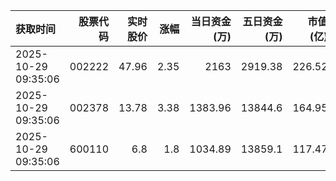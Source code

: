 | 获取时间                |   股票代码 |   实时股价 |   涨幅 |   当日资金(万) |   五日资金(万) |   市值(亿) |   流通市值(亿) |   换手率 |
|:--------------------|-------:|-------:|-----:|----------:|----------:|--------:|----------:|------:|
| 2025-10-29 09:35:06 | 002222 |  47.96 | 2.35 |   2163    |   2919.38 |  226.52 |    225.51 |  0.86 |
| 2025-10-29 09:35:06 | 002378 |  13.78 | 3.38 |   1383.96 |  13844.6  |  164.95 |    164.09 |  1.35 |
| 2025-10-29 09:35:06 | 600110 |   6.8  | 1.8  |   1034.89 |  13859.1  |  117.47 |    117.47 |  0.51 |